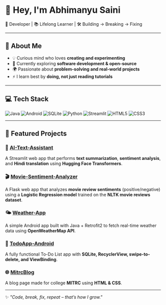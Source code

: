 
# 👋 Hey, I'm Abhimanyu Saini  
🚀 Developer | 📚 Lifelong Learner | 🛠️ Building → Breaking → Fixing  

---

## 🌟 About Me  
- 💡 Curious mind who loves **creating and experimenting**  
- 🧩 Currently exploring **software development & open-source**  
- 🌍 Passionate about **problem-solving and real-world projects**  
- ⚡ I learn best by **doing, not just reading tutorials**  

---

## 💻 Tech Stack  

![Java](https://img.shields.io/badge/Java-ED8B00?style=for-the-badge&logo=java&logoColor=white)
![Android](https://img.shields.io/badge/Android-3DDC84?style=for-the-badge&logo=android&logoColor=white)
![SQLite](https://img.shields.io/badge/SQLite-07405E?style=for-the-badge&logo=sqlite&logoColor=white)
![Python](https://img.shields.io/badge/Python-3776AB?style=for-the-badge&logo=python&logoColor=white)
![Streamlit](https://img.shields.io/badge/Streamlit-FF4B4B?style=for-the-badge&logo=streamlit&logoColor=white)
![HTML5](https://img.shields.io/badge/HTML5-E34F26?style=for-the-badge&logo=html5&logoColor=white)
![CSS3](https://img.shields.io/badge/CSS3-1572B6?style=for-the-badge&logo=css3&logoColor=white)

---

## 🚀 Featured Projects  

### 🤖 [AI-Text-Assistant](https://github.com/AbhimanyuRajoriya/AI-Text-Assistant)  
A Streamlit web app that performs **text summarization**, **sentiment analysis**, and **Hindi translation** using **Hugging Face Transformers**.  

### 🎬 [Movie-Sentiment-Analyzer](https://github.com/AbhimanyuRajoriya/Movie-Sentiment-Analyzer)  
A Flask web app that analyzes **movie review sentiments** (positive/negative) using a **Logistic Regression model** trained on the **NLTK movie reviews dataset**.  

### 🌤️ [Weather-App](https://github.com/AbhimanyuRajoriya/Weather-App)  
A simple Android app built with Java + Retrofit2 to fetch real-time weather data using **OpenWeatherMap API**.  

### 📝 [TodoApp-Android](https://github.com/AbhimanyuRajoriya/TodoApp-Android)  
A fully functional To-Do List app with **SQLite, RecyclerView, swipe-to-delete, and ViewBinding**.  

### 🌐 [MitrcBlog](https://github.com/AbhimanyuRajoriya/MitrcBlog)  
A blog page made for college **MITRC** using **HTML & CSS**.  

---

✨ *"Code, break, fix, repeat – that’s how I grow."*  
